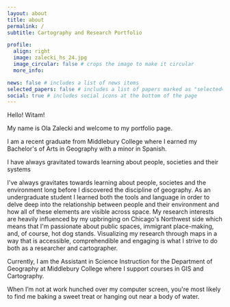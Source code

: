 ```yaml
---
layout: about
title: about
permalink: /
subtitle: Cartography and Research Portfolio 

profile:
  align: right
  image: zalecki_hs_24.jpg
  image_circular: false # crops the image to make it circular
  more_info: 

news: false # includes a list of news items
selected_papers: false # includes a list of papers marked as "selected={true}"
social: true # includes social icons at the bottom of the page
---
```


Hello! Witam! 

My name is Ola Zalecki and welcome to my portfolio page.

I am a recent graduate from Middlebury College where I earned my Bachelor's of Arts in Geography with a minor in Spanish. 

I have always gravitated towards learning about people, societies and their systems 

I've always gravitates towards learning about people, societes and the environment long before I discovered the discipline of geography. As an undergraduate student I learned both the tools and language in order to delve deep into the relationship between people and their environment and how all of these elements are visible across space. My research interests are heavily influenced by my upbringing on Chicago's Northwest side which means that I'm passionate about public spaces, immigrant place-making, and, of course, hot dog stands. Visualizing my research through maps in a way that is accessible, comprehendible and engaging is what I strive to do both as a researcher and cartographer. 

Currently, I am the Assistant in Science Instruction for the Department of Geography at Middlebury College where I support courses in GIS and Cartography. 

When I’m not at work hunched over my computer screen, you're most likely to find me baking a sweet treat or hanging out near a body of water. 

